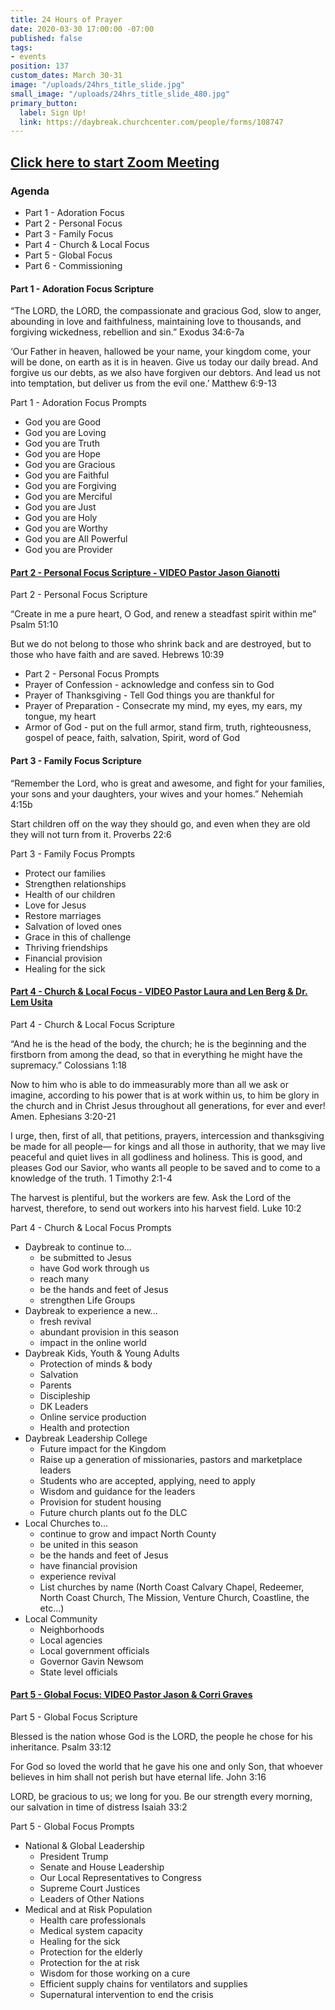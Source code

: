 ```yaml
---
title: 24 Hours of Prayer
date: 2020-03-30 17:00:00 -07:00
published: false
tags:
- events
position: 137
custom_dates: March 30-31
image: "/uploads/24hrs_title_slide.jpg"
small_image: "/uploads/24hrs_title_slide_480.jpg"
primary_button:
  label: Sign Up!
  link: https://daybreak.churchcenter.com/people/forms/108747
---
```


## [Click here to start Zoom Meeting](https://zoom.us/j/425071231)

### Agenda
  * Part 1 - Adoration Focus
  * Part 2 - Personal Focus
  * Part 3 - Family Focus
  * Part 4 - Church & Local Focus
  * Part 5 - Global Focus
  * Part 6 - Commissioning

#### Part 1 - Adoration Focus Scripture

“The LORD, the LORD, the compassionate and gracious God, slow to anger, abounding in love and faithfulness, maintaining love to thousands, and forgiving wickedness, rebellion and sin.” Exodus 34:6-7a

‘Our Father in heaven, hallowed be your name, your kingdom come,
your will be done, on earth as it is in heaven. Give us today our daily bread. And forgive us our debts, as we also have forgiven our debtors. And lead us not into temptation, but deliver us from the evil one.’ Matthew 6:9-13

Part 1 - Adoration Focus Prompts
  * God you are Good
  * God you are Loving
  * God you are Truth
  * God you are Hope
  * God you are Gracious
  * God you are Faithful
  * God you are Forgiving
  * God you are Merciful
  * God you are Just
  * God you are Holy
  * God you are Worthy
  * God you are All Powerful
  * God you are Provider

#### [Part 2 - Personal Focus Scripture - VIDEO Pastor Jason Gianotti](https://youtu.be/d_0uomrSNMI)
 
Part 2 - Personal Focus Scripture

“Create in me a pure heart, O God,
and renew a steadfast spirit within me”
Psalm 51:10

But we do not belong to those who shrink back and are destroyed,
but to those who have faith and are saved.
Hebrews 10:39

  * Part 2 - Personal Focus Prompts
  * Prayer of Confession - acknowledge and confess sin to God
  * Prayer of Thanksgiving - Tell God things you are thankful for
  * Prayer of Preparation - Consecrate my mind, my eyes, my ears, my tongue, my heart
  * Armor of God - put on the full armor, stand firm, truth, righteousness, gospel of peace, faith, salvation, Spirit, word of God


#### Part 3 - Family Focus Scripture

“Remember the Lord, who is great and awesome, and fight for your families, your sons and your daughters, your wives and your homes.”
Nehemiah 4:15b

Start children off on the way they should go, and even when they are old they will not turn from it. Proverbs 22:6

Part 3 - Family Focus Prompts
  * Protect our families
  * Strengthen relationships
  * Health of our children
  * Love for Jesus
  * Restore marriages
  * Salvation of loved ones
  * Grace in this of challenge
  * Thriving friendships 
  * Financial provision
  * Healing for the sick

#### [Part 4 - Church & Local Focus - VIDEO Pastor Laura and Len Berg & Dr. Lem Usita](https://youtu.be/dSr2hrUC0fA)

Part 4 - Church & Local Focus Scripture

“And he is the head of the body, the church; he is the beginning and the firstborn from among the dead, so that in everything he might have the supremacy.” Colossians 1:18

Now to him who is able to do immeasurably more than all we ask or imagine, according to his power that is at work within us, to him be glory in the church and in Christ Jesus throughout all generations, for ever and ever! Amen. Ephesians 3:20-21

I urge, then, first of all, that petitions, prayers, intercession and thanksgiving be made for all people— for kings and all those in authority, that we may live peaceful and quiet lives in all godliness and holiness. This is good, and pleases God our Savior, who wants all people to be saved and to come to a knowledge of the truth. 1 Timothy 2:1-4

The harvest is plentiful, but the workers are few. Ask the Lord of the harvest, therefore, to send out workers into his harvest field. Luke 10:2

Part 4 - Church & Local Focus  Prompts
* Daybreak to continue to...
  * be submitted to Jesus
  * have God work through us
  * reach many
  * be the hands and feet of Jesus
  * strengthen Life Groups
* Daybreak to experience a new... 
  * fresh revival 
  * abundant provision in this season
  * impact in the online world
* Daybreak Kids, Youth & Young Adults
  * Protection of minds & body
  * Salvation
  * Parents
  * Discipleship
  * DK Leaders
  * Online service production
  * Health and protection 
* Daybreak Leadership College
  * Future impact for the Kingdom
  * Raise up a generation of missionaries, pastors and marketplace leaders
  * Students who are accepted, applying, need to apply
  * Wisdom and guidance for the leaders
  * Provision for student housing 
  * Future church plants out fo the DLC
* Local Churches to...
  * continue to grow and impact North County
  * be united in this season
  * be the hands and feet of Jesus
  * have financial provision
  * experience revival
  * List churches by name (North Coast Calvary Chapel, Redeemer, North Coast Church, The Mission, Venture Church, Coastline, the etc...)
* Local Community
  * Neighborhoods
  * Local agencies
  * Local government officials
  * Governor Gavin Newsom
  * State level officials

#### [Part 5 - Global Focus: VIDEO Pastor Jason & Corri Graves](https://youtu.be/rgySmugoTdQ)

Part 5 - Global Focus Scripture

Blessed is the nation whose God is the LORD, the people he chose for his inheritance. Psalm 33:12

For God so loved the world that he gave his one and only Son,
that whoever believes in him shall not perish but have eternal life. John 3:16

LORD, be gracious to us; we long for you. Be our strength every morning, our salvation in time of distress Isaiah 33:2

Part 5 - Global Focus Prompts
* National & Global Leadership
  * President Trump
  * Senate and House Leadership
  * Our Local Representatives to Congress
  * Supreme Court Justices
  * Leaders of Other Nations
* Medical and at Risk Population 
  * Health care professionals
  * Medical system capacity
  * Healing for the sick
  * Protection for the elderly
  * Protection for the at risk
  * Wisdom for those working on a cure
  * Efficient supply chains for ventilators and supplies
  * Supernatural intervention to end the crisis
